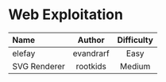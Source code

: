 # Web Exploitation

| Name         |  Author   | Difficulty |
| :----------- | :-------: | :--------: |
| elefay       | evandrarf |    Easy    |
| SVG Renderer | rootkids  |   Medium   |

